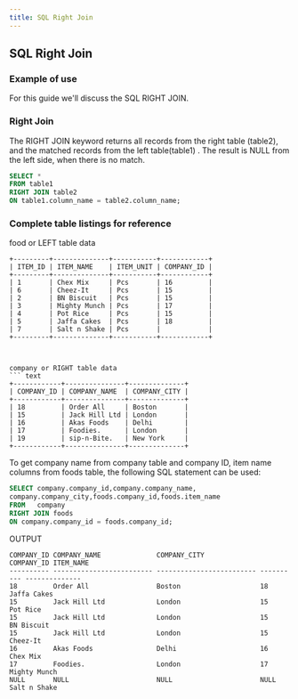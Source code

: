 ```yaml
---
title: SQL Right Join
---
```


## SQL Right Join

### Example of use
For this guide we'll discuss the SQL RIGHT JOIN.

### Right Join
The RIGHT JOIN keyword returns all records from the right table (table2), and the matched records from the left table(table1) . The result is NULL from the left side, when there is no match.

```sql
SELECT *
FROM table1
RIGHT JOIN table2
ON table1.column_name = table2.column_name;
```


### Complete table listings for reference

food or LEFT table data
```text
+---------+--------------+-----------+------------+
| ITEM_ID | ITEM_NAME    | ITEM_UNIT | COMPANY_ID |
+---------+--------------+-----------+------------+
| 1       | Chex Mix     | Pcs       | 16         |
| 6       | Cheez-It     | Pcs       | 15         |
| 2       | BN Biscuit   | Pcs       | 15         |
| 3       | Mighty Munch | Pcs       | 17         |
| 4       | Pot Rice     | Pcs       | 15         |
| 5       | Jaffa Cakes  | Pcs       | 18         |
| 7       | Salt n Shake | Pcs       |            |
+---------+--------------+-----------+------------+



company or RIGHT table data
``` text
+------------+---------------+--------------+
| COMPANY_ID | COMPANY_NAME  | COMPANY_CITY |
+------------+---------------+--------------+
| 18         | Order All     | Boston       |
| 15         | Jack Hill Ltd | London       |
| 16         | Akas Foods    | Delhi        |
| 17         | Foodies.      | London       |
| 19         | sip-n-Bite.   | New York     |
+------------+---------------+--------------+

```

To get company name from company table and company ID, item name columns from foods table, the following SQL statement can be used:


```sql
SELECT company.company_id,company.company_name,
company.company_city,foods.company_id,foods.item_name
FROM   company
RIGHT JOIN foods
ON company.company_id = foods.company_id;
```

OUTPUT

``` text
COMPANY_ID COMPANY_NAME              COMPANY_CITY              COMPANY_ID ITEM_NAME
---------- ------------------------- ------------------------- ---------- --------------
18         Order All                 Boston                    18         Jaffa Cakes
15         Jack Hill Ltd             London                    15         Pot Rice
15         Jack Hill Ltd             London                    15         BN Biscuit
15         Jack Hill Ltd             London                    15         Cheez-It
16         Akas Foods                Delhi                     16         Chex Mix
17         Foodies.                  London                    17         Mighty Munch
NULL       NULL                      NULL                      NULL       Salt n Shake

```
